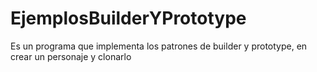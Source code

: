 # EjemplosBuilderYPrototype
Es un programa que implementa los patrones de builder y prototype, en crear un personaje y clonarlo
